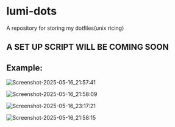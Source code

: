 # lumi-dots
A repository for storing my dotfiles(unix ricing)

## A SET UP SCRIPT WILL BE COMING SOON

## Example:
![Screenshot-2025-05-16_21:57:41](https://github.com/user-attachments/assets/6b4d3c83-489b-4b6f-b6c1-8f84ef67e4c8)

![Screenshot-2025-05-16_21:58:09](https://github.com/user-attachments/assets/aeae3449-1d84-40be-9839-6e0763dd06e3)

![Screenshot-2025-05-16_23:17:21](https://github.com/user-attachments/assets/1bbd4cef-5be0-4c46-8e85-8d2a4d4ba7b8)

![Screenshot-2025-05-16_21:58:15](https://github.com/user-attachments/assets/f464413d-44ba-45b9-a057-9c104412a6ac)
